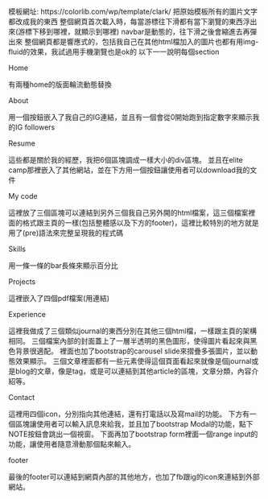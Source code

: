 # 
<p>
模板網址: https://colorlib.com/wp/template/clark/
把原始模板所有的圖片文字都改成我的東西
整個網頁首次載入時，每當游標往下滑都有當下瀏覽的東西浮出來(游標下移到哪裡，就顯示到哪裡)
navbar是動態的，往下滑之後會縮進去再彈出來
整個網頁都是響應式的，包括我自己在其他html檔加入的圖片也都有用img-fluid的效果，我試過用手機瀏覽也是ok的
以下一一說明每個section

Home

有兩種home的版面輪流動態替換

About

用一個按鈕嵌入了我自己的IG連結，並且有一個會從0開始跑到指定數字來顯示我的IG followers

Resume

這些都是關於我的經歷，我把6個區塊調成一樣大小的div區塊。
並且在elite camp那裡嵌入了其他網站，並在下方用一個按鈕讓使用者可以download我的文件

My code

這裡放了三個區塊可以連結到另外三個我自己另外開的html檔案，這三個檔案裡面的格式跟主頁的一樣(包括整體感以及下方的footer)，這裡比較特別的地方就是用了(pre)語法來完整呈現我的程式碼

Skills

用一條一條的bar長條來顯示百分比

Projects

這裡嵌入了四個pdf檔案(用連結)

Experience

這裡我做成了三個類似journal的東西分別在其他三個html檔，一樣跟主頁的架構相同。
三個檔案內部的封面蓋上了一層半透明的黑色圖形，使得圖片看起來與黑色背景很適配。
裡面也加了bootstrap的carousel slide來摺疊多張圖片，並以動態效果顯示。
三個文章裡面都有一些元素使得這個頁面看起來就像是個journal或是blog的文章，像是tag，或是可以連結到其他article的區塊，文章分類，內容介紹等。

Contact

這裡用四個icon，分別指向其他連結，還有打電話以及寫mail的功能。
下方有一個區塊讓使用者可以輸入訊息來給我，並且加了bootstrap Modal的功能，點下NOTE按鈕會跳出一個視窗。
下面再加了bootstrap form裡面一個range input的功能，讓使用者隨意滑動那個點來輸入。

footer

最後的footer可以連結到網頁內部的其他地方，也加了fb跟ig的icon來連結到外部網站。
</p>

